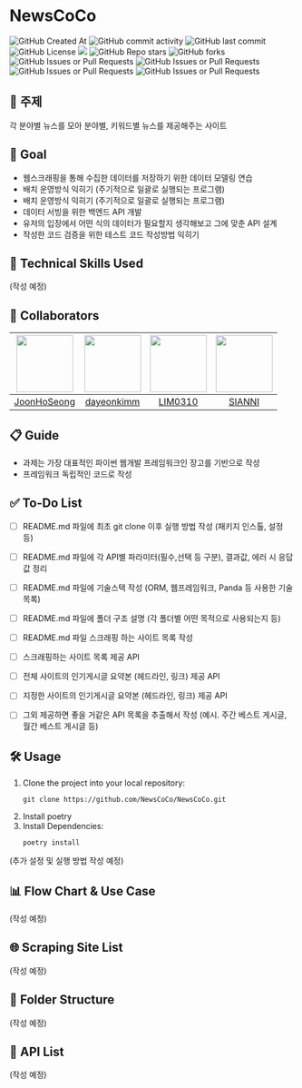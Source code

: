 # NewsCoCo

![GitHub Created At](https://img.shields.io/github/created-at/NewsCoCo/NewsCoCo)
![GitHub commit activity](https://img.shields.io/github/commit-activity/t/NewsCoCo/NewsCoCo)
![GitHub last commit](https://img.shields.io/github/last-commit/NewsCoCo/NewsCoCo)
![GitHub License](https://img.shields.io/github/license/NewsCoCo/NewsCoCo)
<a href="https://hits.seeyoufarm.com"><img src="https://hits.seeyoufarm.com/api/count/incr/badge.svg?url=https://github.com/NewsCoCo/NewsCoCo&count_bg=%23D2F3FF&title_bg=%235EEAFF&icon=&icon_color=%23E7E7E7&title=Hits&edge_flat=false"/></a>
![GitHub Repo stars](https://img.shields.io/github/stars/NewsCoCo/NewsCoCo)
![GitHub forks](https://img.shields.io/github/forks/NewsCoCo/NewsCoCo)
![GitHub Issues or Pull Requests](https://img.shields.io/github/issues/NewsCoCo/NewsCoCo)
![GitHub Issues or Pull Requests](https://img.shields.io/github/issues-closed/NewsCoCo/NewsCoCo)
![GitHub Issues or Pull Requests](https://img.shields.io/github/issues-pr/NewsCoCo/NewsCoCo)
![GitHub Issues or Pull Requests](https://img.shields.io/github/issues-pr-closed/NewsCoCo/NewsCoCo)

## 📌 주제


각 분야별 뉴스를 모아 분야별, 키워드별 뉴스를 제공해주는 사이트

## 🎯 Goal

- 웹스크래핑을 통해 수집한 데이터를 저장하기 위한 데이터 모델링 연습
- 배치 운영방식 익히기 (주기적으로 일괄로 실행되는 프로그램)
- 배치 운영방식 익히기 (주기적으로 일괄로 실행되는 프로그램)
- 데이터 서빙을 위한 백엔드 API 개발
- 유저의 입장에서 어떤 식의 데이터가 필요할지 생각해보고 그에 맞춘 API 설계
- 작성한 코드 검증을 위한 테스트 코드 작성방법 익히기

## 🚀 Technical Skills Used

(작성 예정)

## 👥 Collaborators

| [<img src="https://avatars.githubusercontent.com/u/87454608?v=4" width="100">](https://github.com/JoonHoSeong) | [<img src="https://avatars.githubusercontent.com/u/164486991?v=4" width="100">](https://github.com/dayeonkimm) | [<img src="https://avatars.githubusercontent.com/u/84219820?v=4" width="100">](https://github.com/LSY310) | [<img src="https://avatars.githubusercontent.com/u/164474193?v=4" width="100">](https://github.com/siangit) |
|:---:|:---:|:---:|:---:|
| [JoonHoSeong](https://github.com/JoonHoSeong) | [dayeonkimm](https://github.com/dayeonkimm) | [LIM0310](https://github.com/LSY310) | [SIANNI](https://github.com/siangit) |

## 📋 Guide

- 과제는 가장 대표적인 파이썬 웹개발 프레임워크인 장고를 기반으로 작성
- 프레임워크 독립적인 코드로 작성

## ✅ To-Do List

- [ ] README.md 파일에 최초 git clone 이후 실행 방법 작성 (패키지 인스톨, 설정 등)
- [ ] README.md 파일에 각 API별 파라미터(필수,선택 등 구분), 결과값, 에러 시 응답 값 정리
- [ ] README.md 파일에 기술스택 작성 (ORM, 웹프레임워크, Panda 등 사용한 기술목록)
- [ ] README.md 파일에 폴더 구조 설명 (각 폴더별 어떤 목적으로 사용되는지 등)
- [ ] README.md 파일 스크래핑 하는 사이트 목록 작성
- [ ] 스크래핑하는 사이트 목록 제공 API
- [ ] 전체 사이트의 인기게시글 요약본 (헤드라인, 링크) 제공 API
- [ ] 지정한 사이트의 인기게시글 요약본 (헤드라인, 링크) 제공 API
- [ ] 그외 제공하면 좋을 거같은 API 목록을 추출해서 작성 (예시. 주간 베스트 게시글, 월간 베스트 게시글 등)


## 🛠 Usage

1. Clone the project into your local repository:
   ```
   git clone https://github.com/NewsCoCo/NewsCoCo.git
   ```
2. Install poetry
3. Install Dependencies:
   ```
   poetry install
   ```

(추가 설정 및 실행 방법 작성 예정)

## 📊 Flow Chart & Use Case

(작성 예정)

## 🌐 Scraping Site List

(작성 예정)

## 📁 Folder Structure

(작성 예정)

## 🔗 API List

(작성 예정)